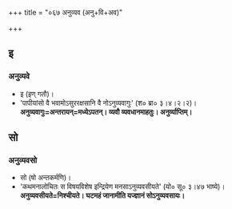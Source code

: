 +++
title = "०६७ अनुव्यव (अनु+वि+अव)"

+++

## इ
### अनुव्यवे
- इ (इण् गतौ)।
- 'पापीयांसो वै भवामोऽसुररक्षसानि वै नोऽनुव्यवागुः' (श० ब्रा० ३।४।२।२)। **अनुव्यवागुः=अन्तरायन्=मध्येऽपतन्। व्यवौ व्यवधानमाहतुः। अनुर्व्याप्तिम्।**

## सो
### अनुव्यवसो
- सो (षो अन्तकर्मणि)।
- 'कथमनालोचितः स विषयविशेष इन्द्रियेण मनसाऽनुव्यवसीयते' (यो० सू० ३।४७ भाष्ये)। **अनुव्यवसीयते=निश्चीयते। घटमहं जानामीति यज्ज्ञानं सोऽनुव्यवसायः।**
